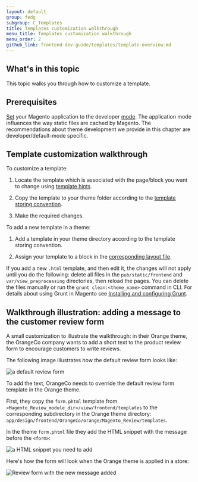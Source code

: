 ```yaml
---
layout: default  
group: fedg
subgroup: C_Templates
title: Templates customization walkthrough
menu_title: Templates customization walkthrough
menu_order: 2
github_link: frontend-dev-guide/templates/template-overview.md
---
```


## What's in this topic
This topic walks you through how to customize a template.

## Prerequisites 

[Set]({{site.gdeurl21}}config-guide/cli/config-cli-subcommands-mode.html) your Magento application to the developer [mode]({{site.gdeurl21}}config-guide/bootstrap/magento-modes.html). The application mode influences the way static files are cached by Magento. The recommendations about theme development we provide in this chapter are developer/default-mode specific.

## Template customization walkthrough

To customize a template:

1. Locate the template which is associated with the page/block you want to change using <a href="{{site.gdeurl21}}frontend-dev-guide/themes/debug-theme.html#debug-theme-templ" target="_blank">template hints</a>.

2. Copy the template to your theme folder according to the <a href="{{site.gdeurl21}}frontend-dev-guide/templates/template-override.html#template-convention" target="_blank">template storing convention</a>.

3. Make the required changes.

To add a new template in a theme:

1. Add a template in your theme directory according to the template storing convention. 

2. Assign your template to a block in the <a href="{{site.gdeurl21}}frontend-dev-guide/templates/template-override.html#template-layout" target="_blank">corresponding layout file</a>. 

<div class="bs-callout bs-callout-info" id="info">
<p>If you add a new <code>.html</code> template, and then edit it, the changes will not apply until you do the following: delete all files in the <code>pub/static/frontend</code> and <code>var/view_preprocessing</code> directories, then reload the pages. You can delete the files manually or run the <code>grunt clean:&lt;theme_name&gt;</code> command in CLI. For details about using Grunt in Magento see <a href="{{site.gdeurl21}}frontend-dev-guide/css-topics/css_debug.html#grunt_prereq">Installing and configuring Grunt</a>.</p>
</div>

## Walkthrough illustration: adding a message to the customer review form
A small customization to illustrate the walkthrough: in their Orange theme, the OrangeCo company wants to add a short text to the product review form to encourage customers to write reviews. 

The following image illustrates how the default review form looks like:

<img src="{{site.baseurl}}common/images/template_walk_without_text.png" alt="a default review form">

To add the text, OrangeCo needs to override the default review form template in the Orange theme. 

First, they copy the `form.phtml` template from `<Magento_Review_module_dir>/view/frontend/templates` to the corresponding subdirectory in the Orange theme directory: `app/design/frontend/OrangeCo/orange/Magento_Review/templates`.

In the theme `form.phtml` file they add the HTML snippet with the message before the <code>&lt;form&gt;</code>:

<img src="{{site.baseurl}}common/images/template-sample-code.png" alt="a HTML snippet you need to add">

Here's how the form will look when the Orange theme is applied in a store:

<img src="{{site.baseurl}}common/images/template_with_text.png" alt="Review form with the new message added">





